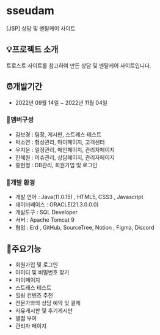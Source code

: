 # sseudam
[JSP] 상담 및 멘탈케어 사이트


## 💡프로젝트 소개
트로스트 사이트를 참고하여 만든 상담 및 멘탈케어 사이트입니다.


## ⏰개발기간
- 2022년 09월 14일 ~ 2022년 11월 04일

### 👥멤버구성
- 김보경 : 팀장, 게시판, 스트레스 테스트
- 박소연 : 형상관리, 마이페이지, 고객센터
- 우지운 : 일정관리, 메인페이지, 관리자페이지
- 한혜원 : 이슈관리, 상담페이지, 관리자페이지
- 홍현정 : DB관리, 회원가입 및 로그인

### 🔧개발 환경
- 개발 언어 : Java(11.0.15) , HTML5, CSS3 , Javascript
- 데이터베이스 : ORACLE(21.3.0.0.0)
- 개발도구 : SQL Developer
- 서버 : Apache Tomcat 9 
- 협업 : Erd , GitHub, SourceTree, Notion , Figma, Discord

## 📌주요기능
- 회원가입 및 로그인
- 아이디 및 비밀번호 찾기
- 마이페이지
- 스트레스 테스트
- 힐링 컨텐츠 추천
- 전문가와의 상담 예약 및 결제
- 자유게시판 및 후기게시판
- 별점 부여
- 관리자 페이지
